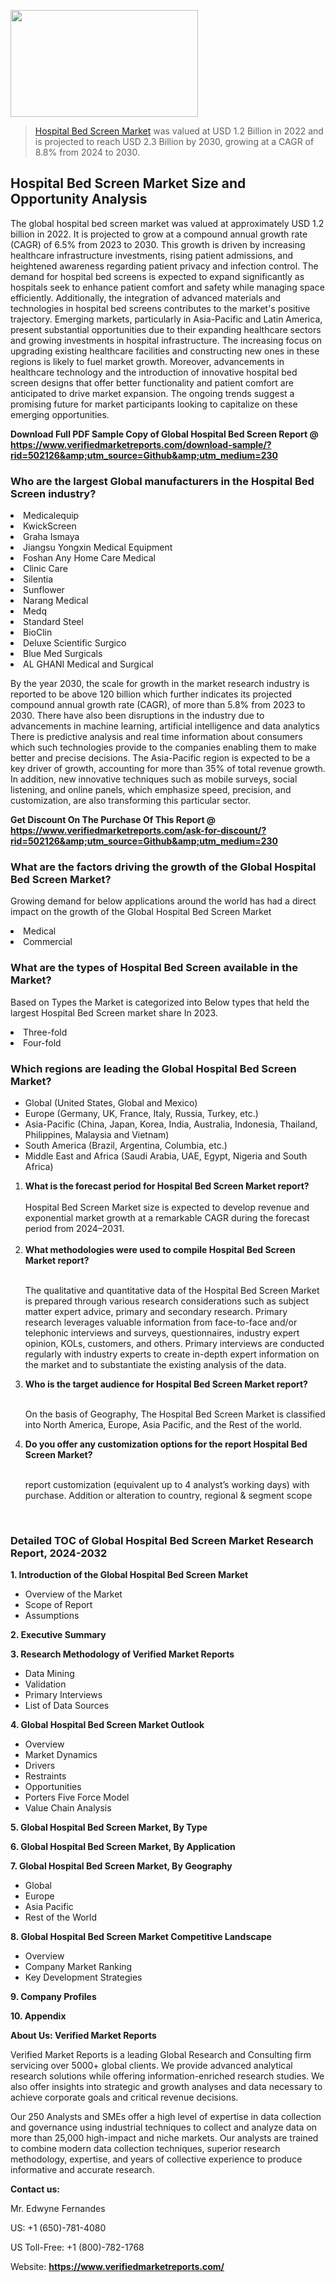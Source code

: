 <img src="https://ffe5etoiles.com/wp-content/uploads/2024/12/MST1-300x171.png" alt="" width="300" height="171" class="alignnone size-medium wp-image-20088" /><blockquote><p><p><a href="https://www.verifiedmarketreports.com/download-sample/?rid=502126&utm_source=Github&utm_medium=230" target="_blank">Hospital Bed Screen Market</a> was valued at USD 1.2 Billion in 2022 and is projected to reach USD 2.3 Billion by 2030, growing at a CAGR of 8.8% from 2024 to 2030.</p></blockquote><p><h2>Hospital Bed Screen Market Size and Opportunity Analysis</h2> The global hospital bed screen market was valued at approximately USD 1.2 billion in 2022. It is projected to grow at a compound annual growth rate (CAGR) of 6.5% from 2023 to 2030. This growth is driven by increasing healthcare infrastructure investments, rising patient admissions, and heightened awareness regarding patient privacy and infection control. The demand for hospital bed screens is expected to expand significantly as hospitals seek to enhance patient comfort and safety while managing space efficiently. Additionally, the integration of advanced materials and technologies in hospital bed screens contributes to the market's positive trajectory. Emerging markets, particularly in Asia-Pacific and Latin America, present substantial opportunities due to their expanding healthcare sectors and growing investments in hospital infrastructure. The increasing focus on upgrading existing healthcare facilities and constructing new ones in these regions is likely to fuel market growth. Moreover, advancements in healthcare technology and the introduction of innovative hospital bed screen designs that offer better functionality and patient comfort are anticipated to drive market expansion. The ongoing trends suggest a promising future for market participants looking to capitalize on these emerging opportunities. </p><p class=""><strong>Download Full PDF Sample Copy of Global Hospital Bed Screen Report @ <a href="https://www.verifiedmarketreports.com/download-sample/?rid=502126&amp;utm_source=Github&amp;utm_medium=230" target="_blank">https://www.verifiedmarketreports.com/download-sample/?rid=502126&amp;utm_source=Github&amp;utm_medium=230</a></strong></p><h3 id="" class="">Who are the largest Global manufacturers in the Hospital Bed Screen industry?</h3><p><li>Medicalequip</li><li> KwickScreen</li><li> Graha Ismaya</li><li> Jiangsu Yongxin Medical Equipment</li><li> Foshan Any Home Care Medical</li><li> Clinic Care</li><li> Silentia</li><li> Sunflower</li><li> Narang Medical</li><li> Medq</li><li> Standard Steel</li><li> BioClin</li><li> Deluxe Scientific Surgico</li><li> Blue Med Surgicals</li><li> AL GHANI Medical and Surgical</li></p><div class=""><div class="" dir="" data-message-author-role="" data-message-id="" data-message-model-slug=""><div class=""><div class=""><div class=""><div class="" dir="" data-message-author-role="" data-message-id="" data-message-model-slug=""><div class=""><div class=""><p>By the year 2030, the scale for growth in the market research industry is reported to be above 120 billion which further indicates its projected compound annual growth rate (CAGR), of more than 5.8% from 2023 to 2030. There have also been disruptions in the industry due to advancements in machine learning, artificial intelligence and data analytics There is predictive analysis and real time information about consumers which such technologies provide to the companies enabling them to make better and precise decisions. The Asia-Pacific region is expected to be a key driver of growth, accounting for more than 35% of total revenue growth. In addition, new innovative techniques such as mobile surveys, social listening, and online panels, which emphasize speed, precision, and customization, are also transforming this particular sector.</p><p><strong>Get Discount On The Purchase Of This Report @&nbsp; <a href="https://www.verifiedmarketreports.com/ask-for-discount/?rid=502126&amp;utm_source=Github&amp;utm_medium=230" target="_blank">https://www.verifiedmarketreports.com/ask-for-discount/?rid=502126&amp;utm_source=Github&amp;utm_medium=230</a></strong></p></div></div></div></div></div></div></div></div><h3 id="" class="">What are the factors driving the growth of the Global Hospital Bed Screen Market?</h3><p id="" class="">Growing demand for below applications around the world has had a direct impact on the growth of the Global Hospital Bed Screen Market</p><p id="" class=""><li>Medical</li><li> Commercial</li></p><h3 id="" class="">What are the types of Hospital Bed Screen available in the Market?</h3><p id="" class="">Based on Types the Market is categorized into Below types that held the largest Hospital Bed Screen market share In 2023.</p><p id="" class=""><li>Three-fold</li><li> Four-fold</li></p><h3 id="" class="">Which regions are leading the Global Hospital Bed Screen Market?</h3><ul><li>Global (United States, Global and Mexico)</li><li>Europe (Germany, UK, France, Italy, Russia, Turkey, etc.)</li><li>Asia-Pacific (China, Japan, Korea, India, Australia, Indonesia, Thailand, Philippines, Malaysia and Vietnam)</li><li>South America (Brazil, Argentina, Columbia, etc.)</li><li>Middle East and Africa (Saudi Arabia, UAE, Egypt, Nigeria and South Africa)</li></ul><p><ol><li><strong>What is the forecast period for Hospital Bed Screen Market report?<br /></strong><br /><span data-sheets-root="1" data-sheets-value="{&quot;1&quot;:2,&quot;2&quot;:&quot;XXXX size is expected to develop revenue and exponential market growth at a remarkable CAGR during the forecast period from 2024&ndash;2030.&quot;}" data-sheets-userformat="{&quot;2&quot;:12674,&quot;4&quot;:{&quot;1&quot;:2,&quot;2&quot;:16776960},&quot;10&quot;:2,&quot;11&quot;:0,&quot;15&quot;:&quot;Arial&quot;,&quot;16&quot;:12}">Hospital Bed Screen Market size is expected to develop revenue and exponential market growth at a remarkable CAGR during the forecast period from 2024&ndash;2031.</span><br /><br /></li><li><strong>What methodologies were used to compile Hospital Bed Screen Market report?<br /><br /></strong><p>The qualitative and quantitative data of the&nbsp;Hospital Bed Screen Market is prepared through various research considerations such as subject matter expert advice, primary and secondary research. Primary research leverages valuable information from face-to-face and/or telephonic interviews and surveys, questionnaires, industry expert opinion, KOLs, customers, and others. Primary interviews are conducted regularly with industry experts to create in-depth expert information on the market and to substantiate the existing analysis of the data.&nbsp;</p></li><li><strong>Who is the target audience for Hospital Bed Screen Market report?<br /><br /></strong><p>On the basis of Geography, The&nbsp;Hospital Bed Screen Market is classified into North America, Europe, Asia Pacific, and the Rest of the world.</p></li><li><strong>Do you offer any customization options for the report Hospital Bed Screen Market?<br /><br /></strong><p>report customization (equivalent up to 4 analyst&rsquo;s working days) with purchase. Addition or alteration to country, regional &amp; segment scope</p><p>&nbsp;</p></li></ol></p><h3 id="" class="">Detailed TOC of Global Hospital Bed Screen Market Research Report, 2024-2032</h3><p id="" class=""><strong>1. Introduction of the Global Hospital Bed Screen Market</strong></p><ul><li>Overview of the Market</li><li>Scope of Report</li><li>Assumptions</li></ul><p id="" class=""><strong>2. Executive Summary</strong></p><p id="" class=""><strong>3. Research Methodology of&nbsp;Verified Market Reports</strong></p><ul><li>Data Mining</li><li>Validation</li><li>Primary Interviews</li><li>List of Data Sources</li></ul><p id="" class=""><strong>4. Global Hospital Bed Screen Market Outlook</strong></p><ul><li>Overview</li><li>Market Dynamics</li><li>Drivers</li><li>Restraints</li><li>Opportunities</li><li>Porters Five Force Model</li><li>Value Chain Analysis</li></ul><p id="" class=""><strong>5. Global Hospital Bed Screen Market, By&nbsp;Type</strong></p><p id="" class=""><strong>6. Global Hospital Bed Screen Market, By Application</strong></p><p id="" class=""><strong>7. Global Hospital Bed Screen Market, By Geography</strong></p><ul><li>Global</li><li>Europe</li><li>Asia Pacific</li><li>Rest of the World</li></ul><p id="" class=""><strong>8. Global Hospital Bed Screen Market Competitive Landscape</strong></p><ul><li>Overview</li><li>Company Market Ranking</li><li>Key Development Strategies</li></ul><p id="" class=""><strong>9. Company Profiles</strong></p><p id="" class=""><strong>10. Appendix</strong></p><p id="" class=""><strong>About Us: Verified Market Reports</strong></p><p id="" class="">Verified Market Reports is a leading Global Research and Consulting firm servicing over 5000+ global clients. We provide advanced analytical research solutions while offering information-enriched research studies. We also offer insights into strategic and growth analyses and data necessary to achieve corporate goals and critical revenue decisions.</p><p id="" class="">Our 250 Analysts and SMEs offer a high level of expertise in data collection and governance using industrial techniques to collect and analyze data on more than 25,000 high-impact and niche markets. Our analysts are trained to combine modern data collection techniques, superior research methodology, expertise, and years of collective experience to produce informative and accurate research.</p><p id="" class=""><strong>Contact us:</strong></p><p id="" class="">Mr. Edwyne Fernandes</p><p id="" class="">US: +1 (650)-781-4080</p><p id="" class="">US Toll-Free: +1 (800)-782-1768</p><p id="" class="">Website: <a target="" data-test-app-aware-link=""><strong>https://www.verifiedmarketreports.com/</strong></a></p>
